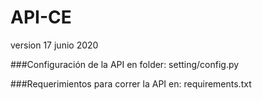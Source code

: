 # API-CE
version 17 junio 2020

###Configuración de la API en folder:
setting/config.py

###Requerimientos para correr la API en:
requirements.txt
